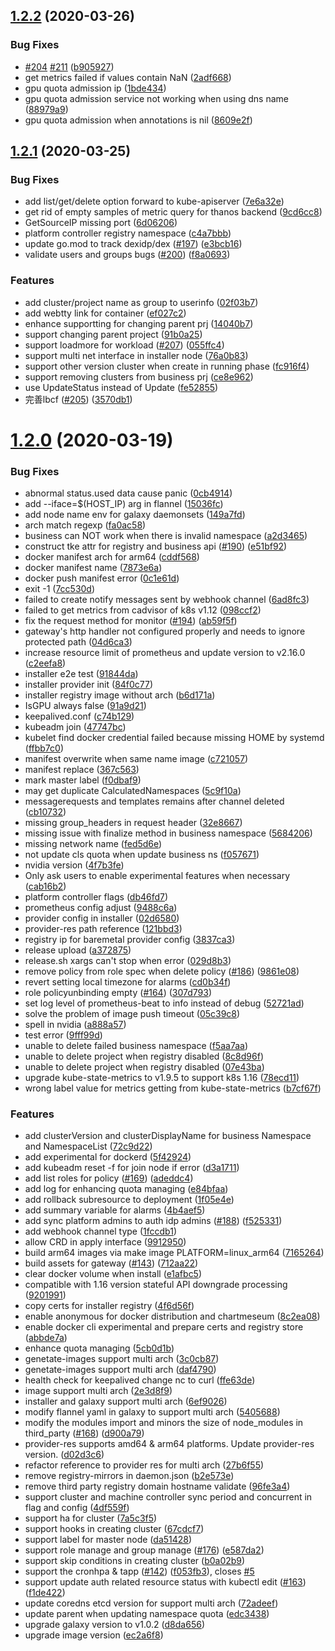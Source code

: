 ## [1.2.2](https://github.com/tkestack/tke/compare/v1.2.1...v1.2.2) (2020-03-26)


### Bug Fixes

* [#204](https://github.com/tkestack/tke/issues/204) [#211](https://github.com/tkestack/tke/issues/211) ([b905927](https://github.com/tkestack/tke/commit/b9059272a0fb2b367f6f95bbf5f128872c84c3fb))
* get metrics failed if values contain NaN ([2adf668](https://github.com/tkestack/tke/commit/2adf66829213c119e8657e86bfaa5a0f402e4918))
* gpu quota admission ip ([1bde434](https://github.com/tkestack/tke/commit/1bde43422b3f2843d90c3030cab68dfe0f23ee32))
* gpu quota admission service not working when using dns name ([88979a9](https://github.com/tkestack/tke/commit/88979a9c3a2aaf5cc30209fa05f506b12f50ae7a))
* gpu quota admission when annotations is nil ([8609e2f](https://github.com/tkestack/tke/commit/8609e2fd68b5c143092a4275f37193446e2b60e6))



## [1.2.1](https://github.com/tkestack/tke/compare/v1.2.0...v1.2.1) (2020-03-25)


### Bug Fixes

* add list/get/delete option forward to kube-apiserver ([7e6a32e](https://github.com/tkestack/tke/commit/7e6a32eb4681a7f93d874538088ce782d371eac7))
* get rid of empty samples of metric query for thanos backend ([9cd6cc8](https://github.com/tkestack/tke/commit/9cd6cc81ffaadb0ef5462c9d963ae669f26cc9b7))
* GetSourceIP missing port ([6d06206](https://github.com/tkestack/tke/commit/6d06206020cf007b5445bc48d9964956fe410197))
* platform controller registry namespace ([c4a7bbb](https://github.com/tkestack/tke/commit/c4a7bbb1463390a8baec7829660df4befadadaf3))
* update go.mod to track dexidp/dex ([#197](https://github.com/tkestack/tke/issues/197)) ([e3bcb16](https://github.com/tkestack/tke/commit/e3bcb16cde501fb03e4904b4345a6e26cbda9c9d))
* validate users and groups bugs ([#200](https://github.com/tkestack/tke/issues/200)) ([f8a0693](https://github.com/tkestack/tke/commit/f8a0693e79b53de693f685386c9fabf5af81811a))


### Features

* add cluster/project name as group to userinfo ([02f03b7](https://github.com/tkestack/tke/commit/02f03b79d8b1f879d08638d05a5bc32e59d19477))
* add webtty link for container ([ef027c2](https://github.com/tkestack/tke/commit/ef027c2c7b5e01b15ae8106ea88e02f34675b575))
* enhance supportting for changing parent prj ([14040b7](https://github.com/tkestack/tke/commit/14040b726056add95c685aa418fd2246dd276eea))
* support changing parent project ([91b0a25](https://github.com/tkestack/tke/commit/91b0a2569f320c5047cfd6597b08427c6e033244))
* support loadmore for workload ([#207](https://github.com/tkestack/tke/issues/207)) ([055ffc4](https://github.com/tkestack/tke/commit/055ffc4eeac10c7260402025e4297878bb996c25))
* support multi net interface in installer node ([76a0b83](https://github.com/tkestack/tke/commit/76a0b83b37de52bdbe9194241ed5c56242bb09bb))
* support other version cluster when create in running phase ([fc916f4](https://github.com/tkestack/tke/commit/fc916f485abb87192fe723cc80d3bbdb577db71e))
* support removing clusters from business prj ([ce8e962](https://github.com/tkestack/tke/commit/ce8e9622ff9a2e3434f4ecd6522e7b685304c4da))
* use UpdateStatus instead of Update ([fe52855](https://github.com/tkestack/tke/commit/fe52855ef2bc392b032f2def51ef3aa83a737460))
* 完善lbcf ([#205](https://github.com/tkestack/tke/issues/205)) ([3570db1](https://github.com/tkestack/tke/commit/3570db1d6b40ba90922f74d36608ecdf5a909d89))



# [1.2.0](https://github.com/tkestack/tke/compare/v1.1.0...v1.2.0) (2020-03-19)


### Bug Fixes

* abnormal status.used data cause panic ([0cb4914](https://github.com/tkestack/tke/commit/0cb4914e524117b905a5017b1c5ffb83b1244cc1))
* add --iface=$(HOST_IP) arg in flannel ([15036fc](https://github.com/tkestack/tke/commit/15036fc1b7d0dce8cd2d4acdc0159878c72ac464))
* add node name env for galaxy daemonsets ([149a7fd](https://github.com/tkestack/tke/commit/149a7fdefe1ca8cf2f2976df0fa9c3f457b61996))
* arch match regexp ([fa0ac58](https://github.com/tkestack/tke/commit/fa0ac581a9157cf019be03701b2974d862d51dce))
* business can NOT work when there is invalid namespace ([a2d3465](https://github.com/tkestack/tke/commit/a2d3465219457e42959e6f759acaa82b86533446))
* construct tke attr for registry and business api ([#190](https://github.com/tkestack/tke/issues/190)) ([e51bf92](https://github.com/tkestack/tke/commit/e51bf9251183a89a55653bc50a308b7b3f422e48))
* docker manifest arch for arm64 ([cddf568](https://github.com/tkestack/tke/commit/cddf5683633d035d65741f7ac938472b0ba5ebb4))
* docker manifest name ([7873e6a](https://github.com/tkestack/tke/commit/7873e6adeeb81489fb996081f6fcc1470f0a6866))
* docker push manifest error ([0c1e61d](https://github.com/tkestack/tke/commit/0c1e61de29c58d153774785c01583d97237ebf80))
* exit -1 ([7cc530d](https://github.com/tkestack/tke/commit/7cc530d5a9b4810694f52117a387cd55632a5392))
* failed to create notify messages sent by webhook channel ([6ad8fc3](https://github.com/tkestack/tke/commit/6ad8fc3259ed1c61d2504fa52c95206642094e70))
* failed to get metrics from cadvisor of k8s v1.12 ([098ccf2](https://github.com/tkestack/tke/commit/098ccf2770488ad6d5c3204b78d4ae15cc5503ef))
* fix the request method for monitor ([#194](https://github.com/tkestack/tke/issues/194)) ([ab59f5f](https://github.com/tkestack/tke/commit/ab59f5f030cc64eefb1f81904fde3842b0853782))
* gateway's http handler not configured properly and needs to ignore protected path ([04d6ca3](https://github.com/tkestack/tke/commit/04d6ca3c58d75de8b43764f6d68dcb25e60a5778))
* increase resource limit of prometheus and update version to v2.16.0 ([c2eefa8](https://github.com/tkestack/tke/commit/c2eefa8dc4f84cd0f0b38ee7efdba93e7a3b62b7))
* installer e2e test ([91844da](https://github.com/tkestack/tke/commit/91844da146d97c3dd8601a2150ce0d20eb8b54e7))
* installer provider init ([84f0c77](https://github.com/tkestack/tke/commit/84f0c77f4345b3dd8901ae1a6d3bac2400460f90))
* installer registry image without arch ([b6d171a](https://github.com/tkestack/tke/commit/b6d171a899b0bf4c31cd3dbe5304c187f7dd2012))
* IsGPU always false ([91a9d21](https://github.com/tkestack/tke/commit/91a9d21f2a75ca27191a06b78fc62f370284e0be))
* keepalived.conf ([c74b129](https://github.com/tkestack/tke/commit/c74b1290bbe7989aeb7ea68171209dc011a65838))
* kubeadm join ([47747bc](https://github.com/tkestack/tke/commit/47747bc15c2d6193f74e7109f46a0d8bd2337477))
* kubelet find docker credential failed because missing HOME by systemd ([ffbb7c0](https://github.com/tkestack/tke/commit/ffbb7c0eb9982ce9fc577d1feccdc920cca8cfbb))
* manifest overwrite when same name image ([c721057](https://github.com/tkestack/tke/commit/c721057471d103fb86764717b10ad41bbdb1b8b6))
* manifest replace ([367c563](https://github.com/tkestack/tke/commit/367c5633daf3d13f3d5cf8b8cacf914d05fa556b))
* mark master label ([f0dbaf9](https://github.com/tkestack/tke/commit/f0dbaf993ab26d04440e083064863d1f31887460))
* may get duplicate CalculatedNamespaces ([5c9f10a](https://github.com/tkestack/tke/commit/5c9f10a99f9c82e0927ef42c9626189a3e987920))
* messagerequests and templates remains after channel deleted ([cb10732](https://github.com/tkestack/tke/commit/cb10732cc47aed66c3c7b700affad9d7df1cad88))
* missing group_headers in request header ([32e8667](https://github.com/tkestack/tke/commit/32e8667eb4695728d3e6af90299d4f63dc657455))
* missing issue with finalize method in business namespace ([5684206](https://github.com/tkestack/tke/commit/5684206b0f61415b15c603ac31c435ec5a05e76d))
* missing network name ([fed5d6e](https://github.com/tkestack/tke/commit/fed5d6ec6be951dc8f404b9ca2d600afa19ef51e))
* not update cls quota when update business ns ([f057671](https://github.com/tkestack/tke/commit/f057671124c3da8c9a70c78a51670ed9915c0ed5))
* nvidia version ([4f7b3fe](https://github.com/tkestack/tke/commit/4f7b3fe92a957ba87f5af13b2770d62d4cbbd566))
* Only ask users to enable experimental features when necessary ([cab16b2](https://github.com/tkestack/tke/commit/cab16b2d7ac73f1ca7c5375580c813efaa1796dc))
* platform controller flags ([db46fd7](https://github.com/tkestack/tke/commit/db46fd7ea8d1cb42df3b89281bf65216cb3310bd))
* prometheus config adjust ([9488c6a](https://github.com/tkestack/tke/commit/9488c6a1421dc2b5b9998aca2d982cfb5f2678d6))
* provider config in installer ([02d6580](https://github.com/tkestack/tke/commit/02d6580dc02a9a4dd4c2238129da1779422ac1ed))
* provider-res path reference ([121bbd3](https://github.com/tkestack/tke/commit/121bbd38b28fef85b586d63efd797af03343cac1))
* registry ip for baremetal provider config ([3837ca3](https://github.com/tkestack/tke/commit/3837ca3a288ef33c1b22176f4fa46a4bab1c1dc9))
* release upload ([a372875](https://github.com/tkestack/tke/commit/a3728757a966177f2de90ed8f4dc24e9a6c94bad))
* release.sh xargs can't stop when error ([029d8b3](https://github.com/tkestack/tke/commit/029d8b3474731ccce430a14af24247d12f198400))
* remove policy from role spec when delete policy ([#186](https://github.com/tkestack/tke/issues/186)) ([9861e08](https://github.com/tkestack/tke/commit/9861e08443e2ef6fbd87c4642a673891384eb5ab))
* revert setting local timezone for alarms ([cd0b34f](https://github.com/tkestack/tke/commit/cd0b34f2da625a0ccf0fb1f8e883c4c1acdd2418))
* role policyunbinding empty ([#164](https://github.com/tkestack/tke/issues/164)) ([307d793](https://github.com/tkestack/tke/commit/307d793d64d817c32384d218c41718a32b38e9ab))
* set log level of prometheus-beat to info instead of debug ([52721ad](https://github.com/tkestack/tke/commit/52721add09c2716d122b5a166178197148f2320f))
* solve the problem of image push timeout ([05c39c8](https://github.com/tkestack/tke/commit/05c39c8f1acc9e3e13f8f1c20531a309c34bc651))
* spell in nvidia ([a888a57](https://github.com/tkestack/tke/commit/a888a574fd744e37c54d8128a74d83347ec990e9))
* test error ([9fff99d](https://github.com/tkestack/tke/commit/9fff99db9281ee5ca959b3edd5af0ddbeeb67709))
* unable to delete failed business namespace ([f5aa7aa](https://github.com/tkestack/tke/commit/f5aa7aa79c25f42c42e72815059c89275fa0d293))
* unable to delete project when registry disabled ([8c8d96f](https://github.com/tkestack/tke/commit/8c8d96f3e042e37229a007957cd527a5ee412377))
* unable to delete project when registry disabled ([07e43ba](https://github.com/tkestack/tke/commit/07e43ba7b3fd482c354fe7c50f8e953a0148700c))
* upgrade kube-state-metrics to v1.9.5 to support k8s 1.16 ([78ecd11](https://github.com/tkestack/tke/commit/78ecd11f4f45fe1ffb8471e18a0f3066025a1128))
* wrong label value for metrics getting from kube-state-metrics ([b7cf67f](https://github.com/tkestack/tke/commit/b7cf67f99e817d531752e859ad2e64023e24e80e))


### Features

* add clusterVersion and clusterDisplayName for business Namespace and NamespaceList ([72c9d22](https://github.com/tkestack/tke/commit/72c9d22fc08206c54ec1439067dfcccb8bea41ee))
* add experimental for dockerd ([5f42924](https://github.com/tkestack/tke/commit/5f4292418cd3589b924554744b11895287ddf8ed))
* add kubeadm reset -f for join node if error ([d3a1711](https://github.com/tkestack/tke/commit/d3a171173852d55d1f0bca34d43f052fa5354ae1))
* add list roles for policy ([#169](https://github.com/tkestack/tke/issues/169)) ([adeddc4](https://github.com/tkestack/tke/commit/adeddc4621e93647df23cd05ea1ac0e5a7a2dae5))
* add log for enhancing quota managing ([e84bfaa](https://github.com/tkestack/tke/commit/e84bfaadb959a709f3f9b2e75d498546f06e1421))
* add rollback subresource to deployment ([1f05e4e](https://github.com/tkestack/tke/commit/1f05e4e49b379df5c251f69f29ccc61b6cfd8bc2))
* add summary variable for alarms ([4b4aef5](https://github.com/tkestack/tke/commit/4b4aef560357f996927e7170714ee12af58ae062))
* add sync platform admins to auth idp admins ([#188](https://github.com/tkestack/tke/issues/188)) ([f525331](https://github.com/tkestack/tke/commit/f525331eb8624eb389a6a5d873c5769d41b9ad1c))
* add webhook channel type ([1fccdb1](https://github.com/tkestack/tke/commit/1fccdb1072b5519187a4b8a49549bec5c5c1e45e))
* allow CRD in apply interface ([9912950](https://github.com/tkestack/tke/commit/9912950756653c96f0e31e2f1e89c7e378401b1e))
* build arm64 images via make image PLATFORM=linux_arm64 ([7165264](https://github.com/tkestack/tke/commit/7165264bba82e8a910d2454276b1e9f1342148b4))
* build assets for gateway ([#143](https://github.com/tkestack/tke/issues/143)) ([712aa22](https://github.com/tkestack/tke/commit/712aa229db5b70f9082bc8b11ed153796407e9b3))
* clear docker volume when install ([e1afbc5](https://github.com/tkestack/tke/commit/e1afbc5b8d75542709b5d569aa1aa1b127960cb9))
* compatible with 1.16 version stateful API downgrade processing ([9201991](https://github.com/tkestack/tke/commit/92019919cf929687888153b0bfc4790048cf45d2))
* copy certs for installer registry ([4f6d56f](https://github.com/tkestack/tke/commit/4f6d56f0f11dbd3705f343058175823df13d8aa3))
* enable anonymous for docker distribution and chartmeseum ([8c2ea08](https://github.com/tkestack/tke/commit/8c2ea0864d2679076f3c728d95d36fc55ee92a90))
* enable docker cli experimental and prepare certs and registry store ([abbde7a](https://github.com/tkestack/tke/commit/abbde7ae5a548b17f0e79eed585933dd7e16cafa))
* enhance quota managing ([5cb0d1b](https://github.com/tkestack/tke/commit/5cb0d1b53e7f10d813512d6e935d8e789fea6647))
* genetate-images support multi arch ([3c0cb87](https://github.com/tkestack/tke/commit/3c0cb87aea356d778df3ee62c62c10fc0540aec2))
* genetate-images support multi arch ([daf4790](https://github.com/tkestack/tke/commit/daf4790edc65bb8fa89c339924355d822dc94f6b))
* health check for keepalived change nc to curl ([ffe63de](https://github.com/tkestack/tke/commit/ffe63de552f9eae2e74133402bd5de0079fb7094))
* image support multi arch ([2e3d8f9](https://github.com/tkestack/tke/commit/2e3d8f97dc9af67188d8d080b3ac707310c4f7ac))
* installer and galaxy support multi arch ([6ef9026](https://github.com/tkestack/tke/commit/6ef9026de69be8b61d53494a0aa937b9591c8760))
* modify flannel yaml in galaxy to support multi arch ([5405688](https://github.com/tkestack/tke/commit/540568825e8f13729a400bf9d02401966a2bca0b))
* modify the modules import and minors the size of node_modules in third_party ([#168](https://github.com/tkestack/tke/issues/168)) ([d900a79](https://github.com/tkestack/tke/commit/d900a791c24c550cab9b84bd911c6e466cde1c07))
* provider-res supports amd64 & arm64 platforms. Update provider-res version. ([d02d3c6](https://github.com/tkestack/tke/commit/d02d3c637e0ced5e563cd86c47d7efeeb0e5c756))
* refactor reference to provider res for multi arch ([27b6f55](https://github.com/tkestack/tke/commit/27b6f5565cde846672988e90a238aa0e7180b302))
* remove registry-mirrors in daemon.json ([b2e573e](https://github.com/tkestack/tke/commit/b2e573e737be9112672632a6af969ce26e8dfbd4))
* remove third party registry domain hostname validate ([96fe3a4](https://github.com/tkestack/tke/commit/96fe3a48d54efaacd7545c98512829028dc18cae))
* support cluster and machine controller sync period and concurrent in flag and config ([4df559f](https://github.com/tkestack/tke/commit/4df559f6b11e33e255adc649f85877030f01ad4e))
* support ha for cluster ([7a5c3f5](https://github.com/tkestack/tke/commit/7a5c3f5df3c64cb1b78b713e4c2bc0603e69c553))
* support hooks in creating cluster ([67cdcf7](https://github.com/tkestack/tke/commit/67cdcf72d395ea9f4d7f81c7f9bb746a8b5ece28))
* support label for master node ([da51428](https://github.com/tkestack/tke/commit/da51428563bf1b3b77637194551c06fb4b584dca))
* support role manage and group manage ([#176](https://github.com/tkestack/tke/issues/176)) ([e587da2](https://github.com/tkestack/tke/commit/e587da2c74365cf21bdb288edceacd2ddce381d4))
* support skip conditions in creating cluster ([b0a02b9](https://github.com/tkestack/tke/commit/b0a02b95c400461b0d91c13e3f7a7cefabddf30f))
* support the cronhpa & tapp ([#142](https://github.com/tkestack/tke/issues/142)) ([f053fb3](https://github.com/tkestack/tke/commit/f053fb3969d94883af06ee387c625701d2a69e13)), closes [#5](https://github.com/tkestack/tke/issues/5)
* support update auth related resource status with kubectl edit ([#163](https://github.com/tkestack/tke/issues/163)) ([f1de422](https://github.com/tkestack/tke/commit/f1de4224cfecfda0e86b17e6503eaa41be5750c9))
* update coredns etcd version for support multi arch ([72adeef](https://github.com/tkestack/tke/commit/72adeefb4af1d41b65c687a983bd7107eb468622))
* update parent when updating namespace quota ([edc3438](https://github.com/tkestack/tke/commit/edc3438d8ad74c9ca083c95955e52904aa1e72a7))
* upgrade galaxy version to v1.0.2 ([d8da656](https://github.com/tkestack/tke/commit/d8da6569e0200591b5d176a9fe9119bd36d78eef))
* upgrade image version ([ec2a6f8](https://github.com/tkestack/tke/commit/ec2a6f8de50375c6d206e8df27bae3fa4e46c364))



